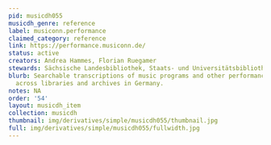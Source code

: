 ```yaml
---
pid: musicdh055
musicdh_genre: reference
label: musiconn.performance
claimed_category: reference
link: https://performance.musiconn.de/
status: active
creators: Andrea Hammes, Florian Ruegamer
stewards: Sächsische Landesbibliothek, Staats- und Universitätsbibliothek Dresden
blurb: Searchable transcriptions of music programs and other performance ephemera
  across libraries and archives in Germany.
notes: NA
order: '54'
layout: musicdh_item
collection: musicdh
thumbnail: img/derivatives/simple/musicdh055/thumbnail.jpg
full: img/derivatives/simple/musicdh055/fullwidth.jpg
---
```

